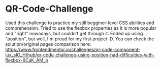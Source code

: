 # QR-Code-Challenge
Used this challenge to practice my still begginer-level CSS abilities and comprehension. Tried to use the flexbox properties as it is more popular and "right" nowadays, but couldn't get through it. Ended up using "position", but well, I'm proud for my first project :D. You can check the solution/original pages comparison here: https://www.frontendmentor.io/challenges/qr-code-component-iux_sIO_H/hub/qr-code-challenge-using-position-had-difficulties-with-flexbox-6CaK_AM_p
 
